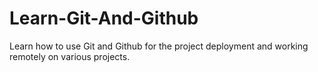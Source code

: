 # Learn-Git-And-Github
Learn how to use Git and Github for the project deployment and working remotely on various projects.
